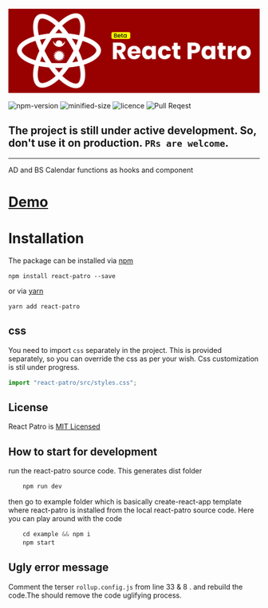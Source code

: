 ![repo-logo](media/img/repo-beta.svg "react-patro")

![npm-version](https://img.shields.io/npm/v/react-patro) ![minified-size](https://img.shields.io/bundlephobia/min/react-patro) ![licence](https://img.shields.io/npm/l/react-patro) ![Pull Reqest](https://img.shields.io/badge/PRs-Welcome-blue)

## The project is still under active development. So, don't use it on production. `PRs are welcome`.

---

AD and BS Calendar functions as hooks and component

# [Demo](https://ad-bs-datepicker.firebaseapp.com/)

# Installation

The package can be installed via [npm](https://github.com/npm/cli)

```cli
npm install react-patro --save
```

or via [yarn](https://github.com/yarnpkg/yarn)

```cli
yarn add react-patro
```

## css

You need to import `css` separately in the project. This is provided separately, so you can override the css as per your wish. Css customization is stil under progress.

```jsx
import "react-patro/src/styles.css";
```

## License

React Patro is [MIT Licensed](LICENSE)

## How to start for development

run the react-patro source code. This generates dist folder

```javascript
    npm run dev

```

then go to example folder which is basically create-react-app template where react-patro is installed from the local react-patro source code. Here you can play around with the code

```javascript
    cd example && npm i
    npm start
```

## Ugly error message

Comment the terser `rollup.config.js` from line 33 & 8 . and rebuild the code.The should remove the code uglifying process.
